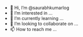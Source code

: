 - 👋 Hi, I’m @saurabhkumarlog
- 👀 I’m interested in ...
- 🌱 I’m currently learning ...
- 💞️ I’m looking to collaborate on ...
- 📫 How to reach me ...

<!---
saurabhkumarlog/saurabhkumarlog is a ✨ special ✨ repository because its `README.md` (this file) appears on your GitHub profile.
You can click the Preview link to take a look at your changes.
--->

